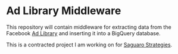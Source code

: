 # Ad Library Middleware

This repository will contain middleware for extracting data from the Facebook [Ad Library](https://www.facebook.com/ads/library/api/?source=archive-landing-page) and inserting it into a BigQuery database.

This is a contracted project I am working on for [Saguaro Strategies](https://www.saguarostrategies.com/).
